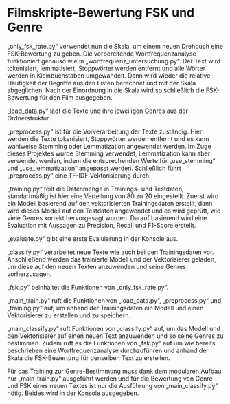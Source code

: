 # Filmskripte-Bewertung FSK und Genre

„only_fsk_rate.py“ verwendet nun die Skala, um einem neuen Drehbuch eine 
FSK-Bewertung zu geben. Die vorbereitende Wortfrequenzanalyse funktioniert genauso wie 
in „wortfrequenz_untersuchung.py“. Der Text wird tokenisiert, lemmatisiert, Stoppwörter 
werden entfernt und alle Wörter werden in Kleinbuchstaben umgewandelt. Dann wird 
wieder die relative Häufigkeit der Begriffe aus den Listen berechnet und mit der Skala 
abgeglichen. Nach der Einordnung in die Skala wird so schließlich die FSK-Bewertung für 
den Film ausgegeben.

„load_data.py“ lädt die Texte und ihre jeweiligen Genres aus der Ordnerstruktur.

„preprocess.py“ ist für die Vorverarbeitung der Texte zuständig. Hier werden die Texte 
tokenisiert, Stoppwörter werden entfernt und es kann wahlweise Stemming oder 
Lemmatization angewendet werden. Im Zuge dieses Projektes wurde Stemming verwendet, 
Lemmatization kann aber verwendet werden, indem die entsprechenden Werte für 
„use_stemming“ und „use_lemmatization“ angepasst werden.
Schließlich führt „preprocess.py“ eine TF-IDF Vektorisierung durch. 

„training.py“ teilt die 
Datenmenge in Trainings- und Testdaten, standartmäßig ist hier eine Verteilung von 80 zu 
20 eingestellt. Zuerst wird ein Modell basierend auf den vektorisierten Trainingsdaten 
erstellt, dann wird dieses Modell auf den Testdaten angewendet und es wird geprüft, wie 
viele Genres korrekt hervorgesagt wurden. Darauf basierend wird eine Evaluation mit 
Aussagen zu Precision, Recall und F1-Score erstellt.

„evaluate.py“ gibt eine erste Evaluierung in der Konsole aus.

„classify.py“ verarbeitet neue Texte wie auch bei den Trainingsdaten vor. Anschließend 
werden das trainierte Modell und der Vektorisierer geladen, um diese auf den neuen Texten 
anzuwenden und seine Genres vorherzusagen. 

„fsk.py“ beinhaltet die Funktionen von „only_fsk_rate.py“. 

„main_train.py“ ruft die Funktionen von „load_data.py“, „preprocess.py“ und „training.py“ 
auf, um anhand der Trainingsdaten ein Modell und einen Vektorisierer zu erstellen und zu 
speichern. 

„main_classify.py“ ruft Funktionen von „classify.py“ auf, um das Modell und den 
Vektorisierer auf einen neuen Text anzuwenden und so seine Genres zu bestimmen. Zudem 
ruft es die Funktionen von „fsk.py“ auf um wie bereits beschrieben eine 
Wortfrequenzanalyse durchzuführen und anhand der Skala die FSK-Bewertung für 
denselben Text zu erstellen. 

Für das Training zur Genre-Bestimmung muss dank dem 
modularen Aufbau nur „main_train.py“ ausgeführt werden und für die Bewertung von Genre 
und FSK eines neuen Textes ist nur die Ausführung von „main_classify.py“ nötig. Beides 
wird in der Konsole ausgegeben.
